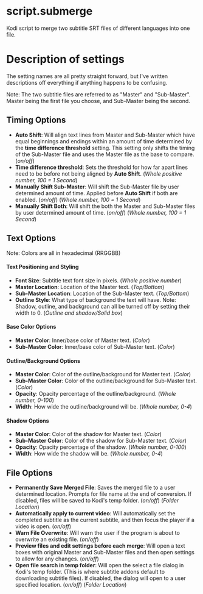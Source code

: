 # script.submerge
Kodi script to merge two subtitle SRT files of different languages into one file.

# Description of settings
The setting names are all pretty straight forward, but I've written descriptions off everything if anything happens to be confusing.

Note: The two subtitle files are referred to as "Master" and "Sub-Master". Master being the first file you choose, and Sub-Master being the second.
## Timing Options
- **Auto Shift**: Will align text lines from Master and Sub-Master which have equal beginnings and endings within an amount of time determined by the **time difference threshold** setting. This setting only shifts the timing of the Sub-Master file and uses the Master file as the base to compare. (*on/off*)
- **Time difference threshold**: Sets the threshold for how far apart lines need to be before not being aligned by **Auto Shift**. (*Whole positive number, 100 = 1 Second*)
- **Manually Shift Sub-Master**: Will shift the Sub-Master file by user determined amount of time. Applied before **Auto Shift** if both are enabled. (*on/off*) (*Whole number, 100 = 1 Second*)
- **Manually Shift Both**: Will shift the both the Master and Sub-Master files by user determined amount of time. (*on/off*) (*Whole number, 100 = 1 Second*)
## Text Options
Note: Colors are all in hexadecimal (RRGGBB)
#### Text Positioning and Styling
- **Font Size**: Subtitle text font size in pixels. (*Whole positive number*)
- **Master Location**: Location of the Master text. (*Top/Bottom*)
- **Sub-Master Location**: Location of the Sub-Master text. (*Top/Bottom*)
- **Outline Style**: What type of background the text will have. Note: Shadow, outline, and background can all be turned off by setting their width to 0. (*Outline and shadow/Solid box*)
#### Base Color Options
- **Master Color**: Inner/base color of Master text. (*Color*)
- **Sub-Master Color**: Inner/base color of Sub-Master text. (*Color*)
#### Outline/Background Options
- **Master Color**: Color of the outline/background for Master text. (*Color*)
- **Sub-Master Color**: Color of the outline/background for Sub-Master text. (*Color*)
- **Opacity**: Opacity percentage of the outline/background. (*Whole number, 0-100*)
- **Width**: How wide the outline/background will be. (*Whole number, 0-4*)
#### Shadow Options
- **Master Color**: Color of the shadow for Master text. (*Color*)
- **Sub-Master Color**: Color of the shadow for Sub-Master text. (*Color*)
- **Opacity**: Opacity percentage of the shadow. (*Whole number, 0-100*)
- **Width**: How wide the shadow will be. (*Whole number, 0-4*)
## File Options
- **Permanently Save Merged File**: Saves the merged file to a user determined location. Prompts for file name at the end of conversion. If disabled, files will be saved to Kodi's temp folder. (*on/off*) (*Folder Location*)
- **Automatically apply to current video**: Will automatically set the completed subtitle as the current subtitle, and then focus the player if a video is open. (*on/off*)
- **Warn File Overwrite**: Will warn the user if the program is about to overwrite an existing file. (*on/off*)
- **Preview files and edit settings before each merge**: Will open a text boxes with original Master and Sub-Master files and then open settings to allow for any changes. (*on/off*)
- **Open file search in temp folder**: Will open the select a file dialog in Kodi's temp folder. (This is where subtitle addons default to downloading subtitle files). If disabled, the dialog will open to a user specified location. (*on/off*) (*Folder Location*)
